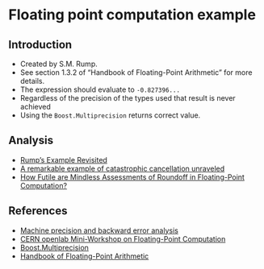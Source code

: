 # Floating point computation example

## Introduction
* Created by S.M. Rump.
* See section 1.3.2 of “Handbook of Floating-Point Arithmetic” for more details.
* The expression should evaluate to `-0.827396...` 
* Regardless of the precision of the types used that result is never achieved
* Using the `Boost.Multiprecision` returns correct value.

## Analysis
* [Rump’s Example Revisited](https://link.springer.com/article/10.1023/A:1015569431383)
* [A remarkable example of catastrophic cancellation unraveled](https://link.springer.com/article/10.1007/s006070170028)
* [How Futile are Mindless Assessments of Roundoff in Floating-Point Computation?](http://www.eecs.berkeley.edu/~wkahan/Mindless.pdf)

## References
* [Machine precision and backward error analysis](https://en.wikipedia.org/wiki/Floating-point_arithmetic)
* [CERN openlab Mini-Workshop on Floating-Point Computation](https://indico.cern.ch/event/626147/)
* [Boost.Multiprecision](https://www.boost.org/doc/libs/1_80_0/libs/multiprecision/doc/html/index.html)
* [Handbook of Floating-Point Arithmetic](http://www.springer.com/us/book/9780817647049)


